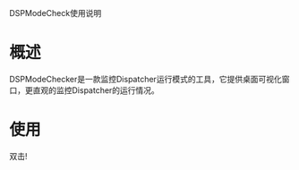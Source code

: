 DSPModeCheck使用说明

# 概述

DSPModeChecker是一款监控Dispatcher运行模式的工具，它提供桌面可视化窗口，更直观的监控Dispatcher的运行情况。

# 使用

双击!
